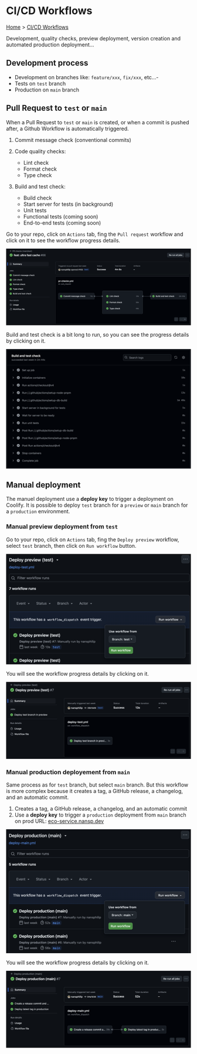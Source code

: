 # CI/CD Workflows

[Home](../README.md) > [CI/CD Workflows](./ci-cd-workflows.md)

Development, quality checks, preview deployment, version creation and automated production deployment...

## Development process

- Development on branches like: `feature/xxx`, `fix/xxx`, etc...-
- Tests on `test` branch
- Production on `main` branch

## Pull Request to `test` or `main`

When a Pull Request to `test` or `main` is created, or when a commit is pushed after, a Github Workflow is automatically triggered.

1. Commit message check (conventional commits)
2. Code quality checks:

    - Lint check
    - Format check
    - Type check

3. Build and test check:

    - Build check
    - Start server for tests (in background)
    - Unit tests
    - Functional tests (coming soon)
    - End-to-end tests (coming soon)

Go to your repo, click on `Actions` tab, fing the `Pull request` workflow and click on it to see the workflow progress details.

![Pull Request Pipelines](../public/docs/ci-cd-worflows/pull-request-action.png)

Build and test check is a bit long to run, so you can see the progress details by clicking on it.

![Build and test check](../public/docs/ci-cd-worflows/build-and-test-check.png)

## Manual deployment

The manuel deployment use a **deploy key** to trigger a deployment on Coolify. It is possible to deploy `test` branch for a `preview` or `main` branch for a `production` environment.

### Manual preview deployment from `test`

Go to your repo, click on `Actions` tab, fing the `Deploy preview` workflow, select `test` branch, then click on `Run workflow` button.

![Deploy test button](../public/docs/ci-cd-worflows/deploy-test-button.png)

You will see the workflow progress details by clicking on it.

![Deploy test action](../public/docs/ci-cd-worflows/deploy-test-action.png)

### Manual production deployement from `main`

Same process as for `test` branch, but select `main` branch. But this workflow is more complex because it creates a tag, a GitHub release, a changelog, and an automatic commit.

1. Creates a tag, a GitHub release, a changelog, and an automatic commit
2. Use a **deploy key** to trigger a `production` deployment from `main` branch on prod URL: [eco-service.nansp.dev](https://eco-service.nansp.dev)

![Deploy production button](../public/docs/ci-cd-worflows/deploy-prod-button.png)

You will see the workflow progress details by clicking on it.

![Deploy production action](../public/docs/ci-cd-worflows/deploy-prod-action.png)
